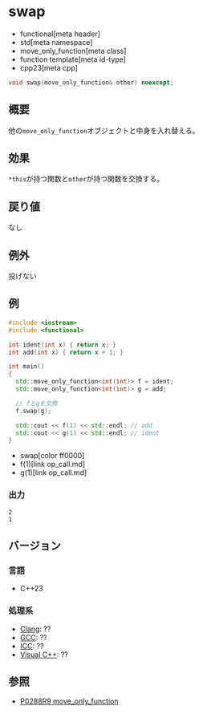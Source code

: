 # swap
* functional[meta header]
* std[meta namespace]
* move_only_function[meta class]
* function template[meta id-type]
* cpp23[meta cpp]

```cpp
void swap(move_only_function& other) noexcept;
```

## 概要
他の`move_only_function`オブジェクトと中身を入れ替える。


## 効果
`*this`が持つ関数と`other`が持つ関数を交換する。


## 戻り値
なし


## 例外
投げない


## 例
```cpp example
#include <iostream>
#include <functional>

int ident(int x) { return x; }
int add(int x) { return x + 1; }

int main()
{
  std::move_only_function<int(int)> f = ident;
  std::move_only_function<int(int)> g = add;

  // fとgを交換
  f.swap(g);

  std::cout << f(1) << std::endl; // add
  std::cout << g(1) << std::endl; // ident
}
```
* swap[color ff0000]
* f(1)[link op_call.md]
* g(1)[link op_call.md]

### 出力
```
2
1
```


## バージョン
### 言語
- C++23

### 処理系
- [Clang](/implementation.md#clang): ??
- [GCC](/implementation.md#gcc): ??
- [ICC](/implementation.md#icc): ??
- [Visual C++](/implementation.md#visual_cpp): ??


## 参照
- [P0288R9 move_only_function](https://www.open-std.org/jtc1/sc22/wg21/docs/papers/2021/p0288r9.html)

